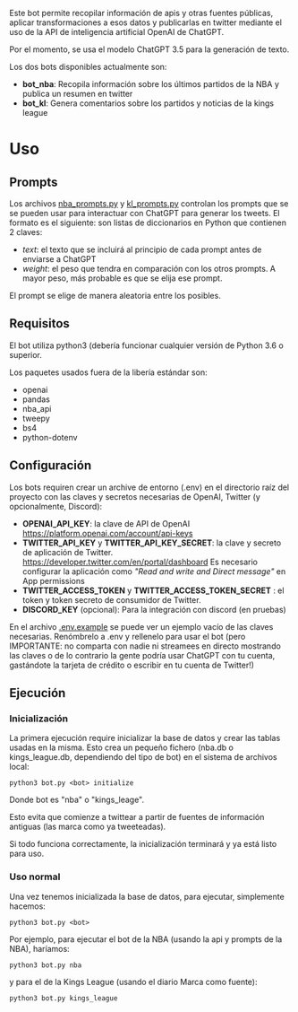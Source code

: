 Este bot permite recopilar información de apis y otras fuentes públicas,
aplicar transformaciones a esos datos y publicarlas en twitter mediante
el uso de la API de inteligencia artificial OpenAI de ChatGPT.

Por el momento, se usa el modelo ChatGPT 3.5 para la generación de texto.

Los dos bots disponibles actualmente son:

* **bot_nba**: Recopila información sobre los últimos partidos de la NBA y publica un resumen en twitter
* **bot_kl**: Genera comentarios sobre los partidos y noticias de la kings league

# Uso

## Prompts
Los archivos [nba_prompts.py](blob/kings-league/src/script/nba_prompts.py) y [kl_prompts.py](/blob/kings-league/src/script/kl_prompts.py) controlan los prompts que se se pueden usar para interactuar con ChatGPT para generar los tweets. El formato es el siguiente: son listas de diccionarios en Python que contienen 2 claves:

* *text*: el texto que se incluirá al principio de cada prompt antes de enviarse a ChatGPT
* *weight*: el peso que tendra en comparación con los otros prompts. A mayor peso, más probable es que se elija ese prompt.

El prompt se elige de manera aleatoria entre los posibles.

## Requisitos

El bot utiliza python3 (debería funcionar cualquier versión de Python 3.6 o superior.
                        
Los paquetes usados fuera de la libería estándar son:

* openai
* pandas
* nba_api
* tweepy
* bs4
* python-dotenv

## Configuración

Los bots requiren crear un archive de entorno (.env) en el directorio raíz del proyecto con las claves y secretos necesarias de OpenAI, Twitter (y opcionalmente, Discord):

* **OPENAI_API_KEY**: la clave de API de OpenAI https://platform.openai.com/account/api-keys
* **TWITTER_API_KEY** y **TWITTER_API_KEY_SECRET**: la clave y secreto de aplicación de Twitter. https://developer.twitter.com/en/portal/dashboard Es necesario configurar la aplicación como *"Read and write and Direct message"* en App permissions
* **TWITTER_ACCESS_TOKEN** y **TWITTER_ACCESS_TOKEN_SECRET** : el token y token secreto de consumidor de Twitter.
* **DISCORD_KEY** (opcional): Para la integración con discord (en pruebas)

En el archivo [.env.example](blob/kings-league/.env.example) se puede ver un ejemplo vacío de las claves necesarias. Renómbrelo a .env y rellenelo para usar el bot (pero IMPORTANTE: no comparta con nadie ni streamees en directo mostrando las claves o de lo contrario la gente podría usar ChatGPT con tu cuenta, gastándote la tarjeta de crédito o escribir en tu cuenta de Twitter!)

## Ejecución


### Inicialización

La primera ejecución require inicializar la base de datos y crear las tablas usadas en la misma. Esto crea un pequeño fichero (nba.db o kings_league.db, dependiendo del tipo de bot) en el sistema de archivos local:

```
python3 bot.py <bot> initialize
```

Donde bot es "nba" o "kings_leage".

Esto evita que comienze a twittear a partir de fuentes de información antiguas (las marca como ya tweeteadas).

Si todo funciona correctamente, la inicialización terminará y ya está listo para uso.

### Uso normal

Una vez tenemos inicializada la base de datos, para ejecutar, simplemente hacemos:
    

```
python3 bot.py <bot>
```

Por ejemplo, para ejecutar el bot de la NBA (usando la api y prompts de la NBA), haríamos:

```
python3 bot.py nba
```

y para el de la Kings League (usando el diario Marca como fuente):

```
python3 bot.py kings_league
```

